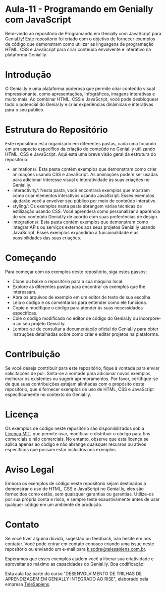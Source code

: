 # Aula-11 - Programando em Genially com JavaScript
Bem-vindo ao repositório de Programando em Genially com JavaScript para Genial.ly! Este repositório foi criado com o objetivo de fornecer exemplos de código que demonstram como utilizar as linguagens de programação HTML, CSS e JavaScript para criar conteúdo envolvente e interativo na plataforma Genial.ly.

# Introdução
O Genial.ly é uma plataforma poderosa que permite criar conteúdo visual impressionante, como apresentações, infográficos, imagens interativas e muito mais. Ao combinar HTML, CSS e JavaScript, você pode desbloquear todo o potencial do Genial.ly e criar experiências dinâmicas e interativas para o seu público.

# Estrutura do Repositório
Este repositório está organizado em diferentes pastas, cada uma focando em um aspecto específico da criação de conteúdo no Genial.ly utilizando HTML, CSS e JavaScript. Aqui está uma breve visão geral da estrutura do repositório:

- animations/: Esta pasta contém exemplos que demonstram como criar animações usando CSS e JavaScript. As animações podem ser usadas para adicionar interesse visual e interatividade às suas criações no Genial.ly.
- interactivity/: Nesta pasta, você encontrará exemplos que mostram como criar elementos interativos usando JavaScript. Esses exemplos ajudarão você a envolver seu público por meio de conteúdo interativo.
- styling/: Os exemplos nesta pasta abrangem várias técnicas de estilização usando CSS. Você aprenderá como personalizar a aparência do seu conteúdo Genial.ly de acordo com suas preferências de design.
- integrations/: Esta pasta contém exemplos que demonstram como integrar APIs ou serviços externos aos seus projetos Genial.ly usando JavaScript. Esses exemplos expandirão a funcionalidade e as possibilidades das suas criações.

# Começando
Para começar com os exemplos deste repositório, siga estes passos:

- Clone ou baixe o repositório para a sua máquina local.
- Explore as diferentes pastas para encontrar os exemplos que lhe interessam.
- Abra os arquivos de exemplo em um editor de texto de sua escolha.
- Leia o código e os comentários para entender como ele funciona.
- Copie e modifique o código para atender às suas necessidades específicas.
- Cole o código modificado no editor de código do Genial.ly ou incorpore-o ao seu projeto Genial.ly.
- Lembre-se de consultar a documentação oficial do Genial.ly para obter instruções detalhadas sobre como criar e editar projetos na plataforma.

# Contribuição
Se você deseja contribuir para este repositório, fique à vontade para enviar solicitações de pull. Sinta-se à vontade para adicionar novos exemplos, melhorar os existentes ou sugerir aprimoramentos. Por favor, certifique-se de que suas contribuições estejam alinhadas com o propósito deste repositório, que é fornecer exemplos de uso de HTML, CSS e JavaScript especificamente no contexto do Genial.ly.

# Licença
Os exemplos de código neste repositório são disponibilizados sob a [Licença MIT](https://api.github.com/licenses/mit), que permite usar, modificar e distribuir o código para fins comerciais e não comerciais. No entanto, observe que esta licença se aplica apenas ao código e não abrange quaisquer recursos ou ativos específicos que possam estar incluídos nos exemplos.

# Aviso Legal
Embora os exemplos de código neste repositório sejam destinados a demonstrar o uso de HTML, CSS e JavaScript no Genial.ly, eles são fornecidos como estão, sem quaisquer garantias ou garantias. Utilize-os por sua própria conta e risco, e sempre teste exaustivamente antes de usar qualquer código em um ambiente de produção.

# Contato
Se você tiver alguma dúvida, sugestão ou feedback, não hesite em nos contatar. Você pode entrar em contato conosco criando uma issue neste repositório ou enviando um e-mail para k.sodre@telesapiens.com.br.

Esperamos que esses exemplos ajudem você a liberar sua criatividade e aproveitar ao máximo as capacidades do Genial.ly. Boa codificação!

Esta aula faz parte do curso "DESENVOLVIMENTO DE TRILHAS DE APRENDIZAGEM EM GENIALLY INTEGRADO AO RISE", elaborado pela empresa [TeleSapiens](https://telesapiens.com.br/).
